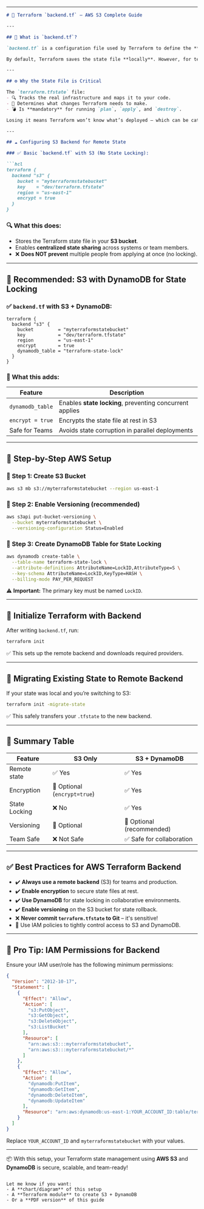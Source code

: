 
---

```markdown
# 📘 Terraform `backend.tf` – AWS S3 Complete Guide

---

## 📌 What is `backend.tf`?

`backend.tf` is a configuration file used by Terraform to define the **backend**, which is where Terraform **stores its state file** (`terraform.tfstate`).

By default, Terraform saves the state file **locally**. However, for team environments, CI/CD pipelines, or production use, it's strongly recommended to store this file **remotely** — such as in an **AWS S3 bucket** — to ensure consistency, collaboration, and disaster recovery.

---

## ⚙️ Why the State File is Critical

The `terraform.tfstate` file:
- 🔍 Tracks the real infrastructure and maps it to your code.
- 🧠 Determines what changes Terraform needs to make.
- 💣 Is **mandatory** for running `plan`, `apply`, and `destroy`.

Losing it means Terraform won’t know what’s deployed — which can be catastrophic.

---

## ☁️ Configuring S3 Backend for Remote State

### ✅ Basic `backend.tf` with S3 (No State Locking):

```hcl
terraform {
  backend "s3" {
    bucket = "myterraformstatebucket"
    key    = "dev/terraform.tfstate"
    region = "us-east-1"
    encrypt = true
  }
}
```

### 🔍 What this does:
- Stores the Terraform state file in your **S3 bucket**.
- Enables **centralized state sharing** across systems or team members.
- ❌ **Does NOT prevent** multiple people from applying at once (no locking).

---

## 🔐 Recommended: S3 with DynamoDB for State Locking

### ✅ `backend.tf` with S3 + DynamoDB:

```hcl
terraform {
  backend "s3" {
    bucket         = "myterraformstatebucket"
    key            = "dev/terraform.tfstate"
    region         = "us-east-1"
    encrypt        = true
    dynamodb_table = "terraform-state-lock"
  }
}
```

### 🔐 What this adds:

| Feature            | Description |
|--------------------|-------------|
| `dynamodb_table`   | Enables **state locking**, preventing concurrent applies |
| `encrypt = true`   | Encrypts the state file at rest in S3 |
| Safe for Teams     | Avoids state corruption in parallel deployments |

---

## 🧰 Step-by-Step AWS Setup

### 🔸 Step 1: Create S3 Bucket

```bash
aws s3 mb s3://myterraformstatebucket --region us-east-1
```

### 🔸 Step 2: Enable Versioning (recommended)

```bash
aws s3api put-bucket-versioning \
  --bucket myterraformstatebucket \
  --versioning-configuration Status=Enabled
```

### 🔸 Step 3: Create DynamoDB Table for State Locking

```bash
aws dynamodb create-table \
  --table-name terraform-state-lock \
  --attribute-definitions AttributeName=LockID,AttributeType=S \
  --key-schema AttributeName=LockID,KeyType=HASH \
  --billing-mode PAY_PER_REQUEST
```

⚠️ **Important:** The primary key must be named `LockID`.

---

## 🏁 Initialize Terraform with Backend

After writing `backend.tf`, run:

```bash
terraform init
```

✅ This sets up the remote backend and downloads required providers.

---

## 🔄 Migrating Existing State to Remote Backend

If your state was local and you’re switching to S3:

```bash
terraform init -migrate-state
```

✅ This safely transfers your `.tfstate` to the new backend.

---

## 🧾 Summary Table

| Feature           | S3 Only                     | S3 + DynamoDB              |
|------------------|-----------------------------|----------------------------|
| Remote state     | ✅ Yes                       | ✅ Yes                     |
| Encryption       | 🔁 Optional (`encrypt=true`) | ✅ Yes                     |
| State Locking    | ❌ No                        | ✅ Yes                     |
| Versioning       | 🔁 Optional                  | 🔁 Optional (recommended)  |
| Team Safe        | ❌ Not Safe                  | ✅ Safe for collaboration  |

---

## ✅ Best Practices for AWS Terraform Backend

- ✔️ **Always use a remote backend** (S3) for teams and production.
- ✔️ **Enable encryption** to secure state files at rest.
- ✔️ **Use DynamoDB** for state locking in collaborative environments.
- ✔️ **Enable versioning** on the S3 bucket for state rollback.
- ❌ **Never commit `terraform.tfstate` to Git** – it's sensitive!
- 🔐 Use IAM policies to tightly control access to S3 and DynamoDB.

---

## 🧠 Pro Tip: IAM Permissions for Backend

Ensure your IAM user/role has the following minimum permissions:

```json
{
  "Version": "2012-10-17",
  "Statement": [
    {
      "Effect": "Allow",
      "Action": [
        "s3:PutObject",
        "s3:GetObject",
        "s3:DeleteObject",
        "s3:ListBucket"
      ],
      "Resource": [
        "arn:aws:s3:::myterraformstatebucket",
        "arn:aws:s3:::myterraformstatebucket/*"
      ]
    },
    {
      "Effect": "Allow",
      "Action": [
        "dynamodb:PutItem",
        "dynamodb:GetItem",
        "dynamodb:DeleteItem",
        "dynamodb:UpdateItem"
      ],
      "Resource": "arn:aws:dynamodb:us-east-1:YOUR_ACCOUNT_ID:table/terraform-state-lock"
    }
  ]
}
```

Replace `YOUR_ACCOUNT_ID` and `myterraformstatebucket` with your values.

---

📦 With this setup, your Terraform state management using **AWS S3** and **DynamoDB** is secure, scalable, and team-ready!

```

Let me know if you want:
- A **chart/diagram** of this setup
- A **Terraform module** to create S3 + DynamoDB
- Or a **PDF version** of this guide
